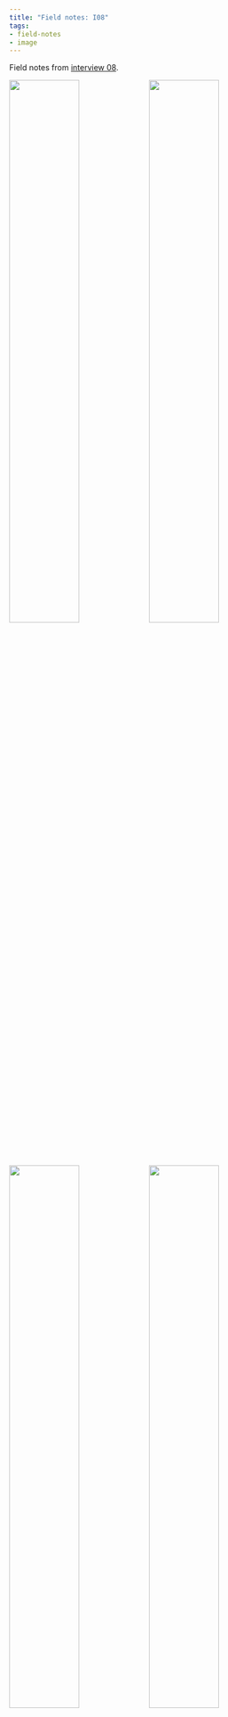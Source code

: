```yaml
---
title: "Field notes: I08"
tags:
- field-notes
- image
---
```


Field notes from [interview 08](testimony/interview8). 

<img src="https://elaraks.github.io/dampcapital/Jessica-Page-1.jpg" width="50%"/><img src="https://elaraks.github.io/dampcapital/Jessica-Page-2.jpg" width="50%"/><img src="https://elaraks.github.io/dampcapital/Jessica-Page-3.jpg" width="50%"/><img src="https://elaraks.github.io/dampcapital/Jessica-Page-4.jpg" width="50%"/>

